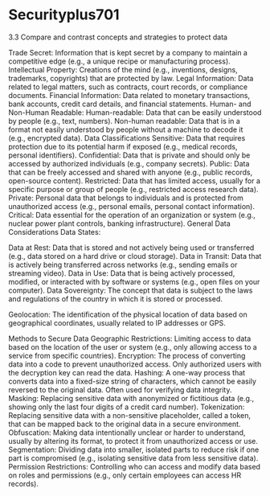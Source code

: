 # Securityplus701
 3.3 Compare and contrast concepts and strategies to protect data
 
Trade Secret: Information that is kept secret by a company to maintain a competitive edge (e.g., a unique recipe or manufacturing process).
Intellectual Property: Creations of the mind (e.g., inventions, designs, trademarks, copyrights) that are protected by law.
Legal Information: Data related to legal matters, such as contracts, court records, or compliance documents.
Financial Information: Data related to monetary transactions, bank accounts, credit card details, and financial statements.
Human- and Non-Human Readable:
Human-readable: Data that can be easily understood by people (e.g., text, numbers).
Non-human readable: Data that is in a format not easily understood by people without a machine to decode it (e.g., encrypted data).
Data Classifications
Sensitive: Data that requires protection due to its potential harm if exposed (e.g., medical records, personal identifiers).
Confidential: Data that is private and should only be accessed by authorized individuals (e.g., company secrets).
Public: Data that can be freely accessed and shared with anyone (e.g., public records, open-source content).
Restricted: Data that has limited access, usually for a specific purpose or group of people (e.g., restricted access research data).
Private: Personal data that belongs to individuals and is protected from unauthorized access (e.g., personal emails, personal contact information).
Critical: Data essential for the operation of an organization or system (e.g., nuclear power plant controls, banking infrastructure).
General Data Considerations
Data States:

Data at Rest: Data that is stored and not actively being used or transferred (e.g., data stored on a hard drive or cloud storage).
Data in Transit: Data that is actively being transferred across networks (e.g., sending emails or streaming video).
Data in Use: Data that is being actively processed, modified, or interacted with by software or systems (e.g., open files on your computer).
Data Sovereignty: The concept that data is subject to the laws and regulations of the country in which it is stored or processed.

Geolocation: The identification of the physical location of data based on geographical coordinates, usually related to IP addresses or GPS.

Methods to Secure Data
Geographic Restrictions: Limiting access to data based on the location of the user or system (e.g., only allowing access to a service from specific countries).
Encryption: The process of converting data into a code to prevent unauthorized access. Only authorized users with the decryption key can read the data.
Hashing: A one-way process that converts data into a fixed-size string of characters, which cannot be easily reversed to the original data. Often used for verifying data integrity.
Masking: Replacing sensitive data with anonymized or fictitious data (e.g., showing only the last four digits of a credit card number).
Tokenization: Replacing sensitive data with a non-sensitive placeholder, called a token, that can be mapped back to the original data in a secure environment.
Obfuscation: Making data intentionally unclear or harder to understand, usually by altering its format, to protect it from unauthorized access or use.
Segmentation: Dividing data into smaller, isolated parts to reduce risk if one part is compromised (e.g., isolating sensitive data from less sensitive data).
Permission Restrictions: Controlling who can access and modify data based on roles and permissions (e.g., only certain employees can access HR records).
